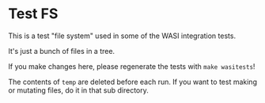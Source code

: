 # Test FS

This is a test "file system" used in some of the WASI integration tests.

It's just a bunch of files in a tree.

If you make changes here, please regenerate the tests with `make wasitests`!

The contents of `temp` are deleted before each run.  If you want to test making or mutating files, do it in that sub directory.
